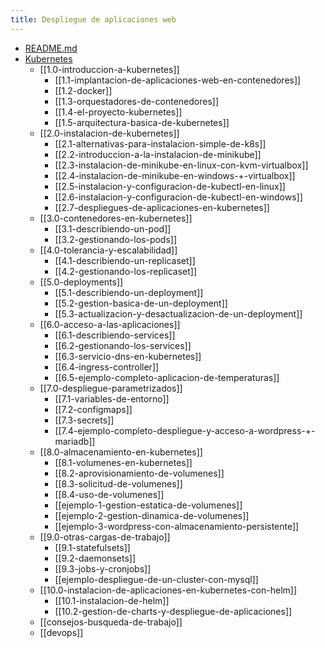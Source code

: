 ```yaml
---
title: Despliegue de aplicaciones web
---
```

* [README.md](Despliegue-de-aplicaciones-web/kubernetes/README.md)
* [Kubernetes](kubernetes/README.md)
  * [[1.0-introduccion-a-kubernetes]]
	  * [[1.1-implantacion-de-aplicaciones-web-en-contenedores]]
	  * [[1.2-docker]]
	  * [[1.3-orquestadores-de-contenedores]]
	  * [[1.4-el-proyecto-kubernetes]]
	  * [[1.5-arquitectura-basica-de-kubernetes]]
  * [[2.0-instalacion-de-kubernetes]]
	  * [[2.1-alternativas-para-instalacion-simple-de-k8s]]
	  * [[2.2-introduccion-a-la-instalacion-de-minikube]]
	  * [[2.3-instalacion-de-minikube-en-linux-con-kvm-virtualbox]]
	  * [[2.4-instalacion-de-minikube-en-windows-+-virtualbox]]
	  * [[2.5-instalacion-y-configuracion-de-kubectl-en-linux]]
	  * [[2.6-instalacion-y-configuracion-de-kubectl-en-windows]]
	  * [[2.7-despliegues-de-aplicaciones-en-kubernetes]]  
  * [[3.0-contenedores-en-kubernetes]]
	  * [[3.1-describiendo-un-pod]]
	  * [[3.2-gestionando-los-pods]]
  * [[4.0-tolerancia-y-escalabilidad]]
	  * [[4.1-describiendo-un-replicaset]]
	  * [[4.2-gestionando-los-replicaset]]
  * [[5.0-deployments]]
	  * [[5.1-describiendo-un-deployment]]
	  * [[5.2-gestion-basica-de-un-deployment]]
	  * [[5.3-actualizacion-y-desactualizacion-de-un-deployment]]
  * [[6.0-acceso-a-las-aplicaciones]]
	  * [[6.1-describiendo-services]]
	  * [[6.2-gestionando-los-services]]
	  * [[6.3-servicio-dns-en-kubernetes]]
	  * [[6.4-ingress-controller]]
	  * [[6.5-ejemplo-completo-aplicacion-de-temperaturas]]
  * [[7.0-despliegue-parametrizados]]
	  * [[7.1-variables-de-entorno]]
	  * [[7.2-configmaps]]
	  * [[7.3-secrets]]
	  * [[7.4-ejemplo-completo-despliegue-y-acceso-a-wordpress-+-mariadb]]
  * [[8.0-almacenamiento-en-kubernetes]]
	  * [[8.1-volumenes-en-kubernetes]]
	  * [[8.2-aprovisionamiento-de-volumenes]]
	  * [[8.3-solicitud-de-volumenes]]
	  * [[8.4-uso-de-volumenes]]
	  * [[ejemplo-1-gestion-estatica-de-volumenes]]
	  * [[ejemplo-2-gestion-dinamica-de-volumenes]]
	  * [[ejemplo-3-wordpress-con-almacenamiento-persistente]]
  * [[9.0-otras-cargas-de-trabajo]]
	  * [[9.1-statefulsets]]
	  * [[9.2-daemonsets]]
	  * [[9.3-jobs-y-cronjobs]]
	  * [[ejemplo-despliegue-de-un-cluster-con-mysql]]
  * [[10.0-instalacion-de-aplicaciones-en-kubernetes-con-helm]]
	  * [[10.1-instalacion-de-helm]]
	  * [[10.2-gestion-de-charts-y-despliegue-de-aplicaciones]]
  * [[consejos-busqueda-de-trabajo]]
  * [[devops]]
